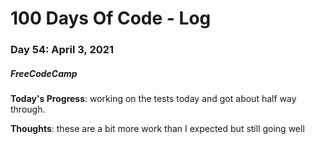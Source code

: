 # 100 Days Of Code - Log
### Day 54: April 3, 2021
##### FreeCodeCamp 

**Today's Progress**: working on the tests today and got about half way through. 

**Thoughts**: these are a bit more work than I expected but still going well
